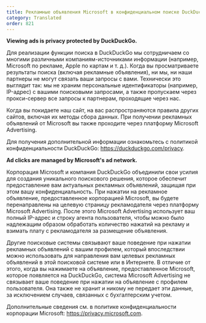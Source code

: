 ```yaml
---
title: Рекламные объявления Microsoft в конфиденциальном поиске DuckDuckGo
category: Translated
order: 821
---
```


**Viewing ads is privacy protected by DuckDuckGo.**

Для реализации функции поиска в DuckDuckGo мы сотрудничаем со многими различными компаниям-источниками информации (например, Microsoft по рекламе, Apple по картам и т. д.). Когда вы просматриваете результаты поиска (включая рекламные объявления), ни мы, ни наши партнеры не могут связать ваши запросы с вами. Технически это выглядит так: мы не храним персональные идентификаторы (например, IP-адрес) с вашими поисковыми запросами, а также пропускаем через прокси-сервер все запросы к партнерам, проходящие через нас.

Когда вы покидаете наш сайт, на вас распространяются правила других сайтов, включая их методы сбора данных. При получении рекламных объявлений от Microsoft вы также проходите через платформу Microsoft Advertising.

Для получения дополнительной информации ознакомьтесь с политикой конфиденциальности DuckDuckGo: <https://duckduckgo.com/privacy>.

**Ad clicks are managed by Microsoft's ad network.**

Корпорация Microsoft и компания DuckDuckGo объединили свои усилия для создания уникального поискового решения, которое обеспечит предоставление вам актуальных рекламных объявлений, защищая при этом вашу конфиденциальность. При нажатии на рекламное объявление, предоставленное корпорацией Microsoft, вы будете перенаправлены на целевую страницу рекламодателя через платформу Microsoft Advertising. После этого Microsoft Advertising использует ваш полный IP-адрес и строку агента пользователя, чтобы можно было надлежащим образом обработать количество нажатий на рекламу и взимать плату с рекламодателя за размещение объявления.

Другие поисковые системы связывают ваше поведение при нажатии рекламных объявлений с вашим профилем, который впоследствии можно использовать для направления вам целевых рекламных объявлений в этой поисковой системе или в Интернете. В отличие от этого, когда вы нажимаете на объявление, предоставленное Microsoft, которое появляется на DuckDuckGo, система Microsoft Advertising не связывает ваше поведение при нажатии на объявление с профилем пользователя.  Она  также не хранит и никому не передает эти данные, за исключением случаев, связанных с бухгалтерским учетом.

Дополнительные сведения см. в политике конфиденциальности корпорации Microsoft: <https://privacy.microsoft.com>.
